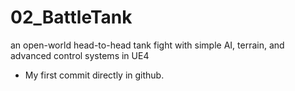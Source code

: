 # 02_BattleTank
an open-world head-to-head tank fight with simple AI, terrain, and advanced control systems in UE4

* My first commit directly in github.
